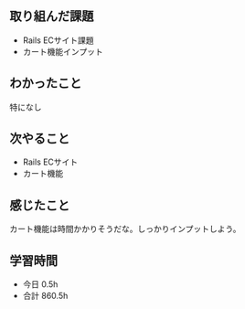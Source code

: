 ## 取り組んだ課題
- Rails ECサイト課題
- カート機能インプット

## わかったこと
特になし

## 次やること
- Rails ECサイト
- カート機能

## 感じたこと
カート機能は時間かかりそうだな。しっかりインプットしよう。

## 学習時間
- 今日 0.5h
- 合計 860.5h

